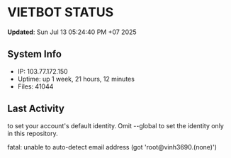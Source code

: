 # VIETBOT STATUS
**Updated**: Sun Jul 13 05:24:40 PM +07 2025

## System Info
- IP: 103.77.172.150
- Uptime: up 1 week, 21 hours, 12 minutes
- Files: 41044

## Last Activity

to set your account's default identity.
Omit --global to set the identity only in this repository.

fatal: unable to auto-detect email address (got 'root@vinh3690.(none)')
